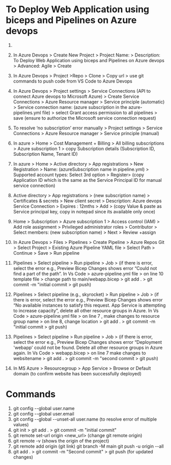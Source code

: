 # To Deploy Web Application using biceps and Pipelines on Azure devops

1.  

2. In Azure Devops > Create New Project > Project Name:  > Description: To Deploy Web Application using biceps and Pipelines on Azure devops > Advanced: Agile > Create

2. In Azure Devops > Project >Repo > Clone > Copy url > use git commands to push code from VS Code to Azure Devops

3. In Azure Devops > Project settings > Service Connections (API to connect Azure devops to Microsoft Azure) > Create Service Connections > Azure Resource manager > Service principle (automatic) > Service connection name: (azure subscription in the azure-pipelines.yml file) > select Grant access permission to all pipelines > save (ensure to authorize the Microsoft service connection request)

4. To resolve ‘no subscription’ error manually > Project settings > Service Connections > Azure Resource manager > Service principle (manual)

5. In azure > Home > Cost Management + Billing > All billing subscriptions > Azure subscription 1 > copy Subscription details (Subscription ID, Subscription Name, Tenant ID)

6. In azure > Home > Active directory > App registrations > New Registration > Name: (azureSubscription name in pipeline.yml) > Supported account types: Select 3rd option > Register> (copy Application ID which is the same as the Service Principal ID for manual service connection)

7. Active directory > App registrations > (new subscription name) > Certificates & secrets > New client secret > Description: Azure devops Service Connection > Expires : 12mths > Add > (copy Value & paste as Service principal key, copy in notepad since its available only once)

8. Home > Subscription > Azure subscription 1 > Access control (IAM) > Add role assignment > Privileged administrator roles > Contributor > Select members: (new subscription name) > Next > Review +assign

9. In Azure Devops > Files > Pipelines > Create Pipeline > Azure Repos Git > Select Project > Existing Azure Pipeline YAML file > Select Path > Continue > Save > Run pipeline

10. Pipelines > Select pipeline > Run pipeline > Job > (if there is error, select the error e.g., Preview Bicep Changes shows error “Could not find a part of the path”. In Vs Code > azure-pipeline.yml file > on line 10 template file > change path to main/webapp.bicep > git add . > git commit -m "initial commit > git push)

11. Pipelines > Select pipeline (e.g., skyrocket) > Run pipeline > Job > (if there is error, select the error e.g., Preview Bicep Changes shows error “No available instances to satisfy this request. App Service is attempting to increase capacity”, delete all other resource groups in Azure. In Vs Code > azure-pipeline.yml file > on line 7 , make changes to resource group name >  on line 8, change location  > git add . > git commit -m "initial commit > git push)

12. Pipelines > Select pipeline > Run pipeline > Job >  (if there is error, select the error e.g., Preview Bicep Changes shows error “Deployment 'webapp' could not be found.  Delete all other resource groups in Azure again. In Vs Code > webapp.bicep > on line 7  make changes to websitename > git add . > git commit -m "second commit > git push)

13. In MS Azure > Resourcegroup  > App Service > Browse or Default domain (to confirm website has been successfully deployed) 






# Commands
1. git config --global user.name <username>
2. git config --global user.email <email>
3. git config --global --unset-all user.name (to resolve error of multiple values)
4. git init > git add . > git commit -m "initial commit"
5. git remote set-url origin <new_url> (change git remote origin)
6. git remote -v (shows the origin of the project) 
7. git remote add origin (git link) 
   git branch -M main 
   git push -u origin --all
8. git add . > git commit -m "Second commit" > git push (for updated changes)

